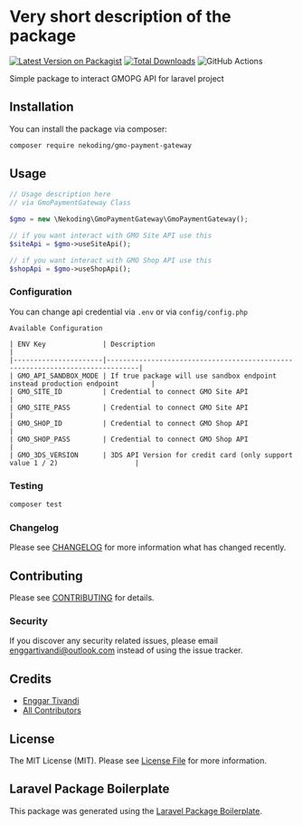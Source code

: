 # Very short description of the package

[![Latest Version on Packagist](https://img.shields.io/packagist/v/nekoding/gmo-payment-gateway.svg?style=flat-square)](https://packagist.org/packages/nekoding/gmo-payment-gateway)
[![Total Downloads](https://img.shields.io/packagist/dt/nekoding/gmo-payment-gateway.svg?style=flat-square)](https://packagist.org/packages/nekoding/gmo-payment-gateway)
![GitHub Actions](https://github.com/nekoding/gmo-payment-gateway/actions/workflows/main.yml/badge.svg)

Simple package to interact GMOPG API for laravel project

## Installation

You can install the package via composer:

```bash
composer require nekoding/gmo-payment-gateway
```

## Usage

```php
// Usage description here
// via GmoPaymentGateway Class

$gmo = new \Nekoding\GmoPaymentGateway\GmoPaymentGateway();

// if you want interact with GMO Site API use this
$siteApi = $gmo->useSiteApi();

// if you want interact with GMO Shop API use this
$shopApi = $gmo->useShopApi();
```

### Configuration
You can change api credential via `.env` or via `config/config.php`  

```
Available Configuration

| ENV Key              | Description                                                                  |
|----------------------|------------------------------------------------------------------------------|
| GMO_API_SANDBOX_MODE | If true package will use sandbox endpoint instead production endpoint        |
| GMO_SITE_ID          | Credential to connect GMO Site API                                           |
| GMO_SITE_PASS        | Credential to connect GMO Site API                                           |
| GMO_SHOP_ID          | Credential to connect GMO Shop API                                           |
| GMO_SHOP_PASS        | Credential to connect GMO Shop API                                           |
| GMO_3DS_VERSION      | 3DS API Version for credit card (only support value 1 / 2)                   |

```

### Testing

```bash
composer test
```

### Changelog

Please see [CHANGELOG](CHANGELOG.md) for more information what has changed recently.

## Contributing

Please see [CONTRIBUTING](CONTRIBUTING.md) for details.

### Security

If you discover any security related issues, please email enggartivandi@outlook.com instead of using the issue tracker.

## Credits

-   [Enggar Tivandi](https://github.com/nekoding)
-   [All Contributors](../../contributors)

## License

The MIT License (MIT). Please see [License File](LICENSE.md) for more information.

## Laravel Package Boilerplate

This package was generated using the [Laravel Package Boilerplate](https://laravelpackageboilerplate.com).
